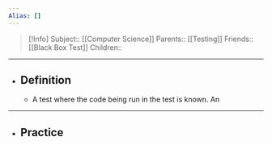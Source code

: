 ```yaml
---
Alias: []
---
```

> [!Info]
> Subject:: [[Computer Science]]
> Parents:: [[Testing]]
> Friends:: [[Black Box Test]]
> Children:: 
---
- ## Definition
	- A test where the code being run in the test is known. An
---
- ## Practice